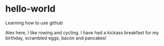 # hello-world

Learning how to use github

Alex here, I like rowing and cycling. I have had a kickass breakfast for my birthday, scrambled eggs, bacon and pancakes!
